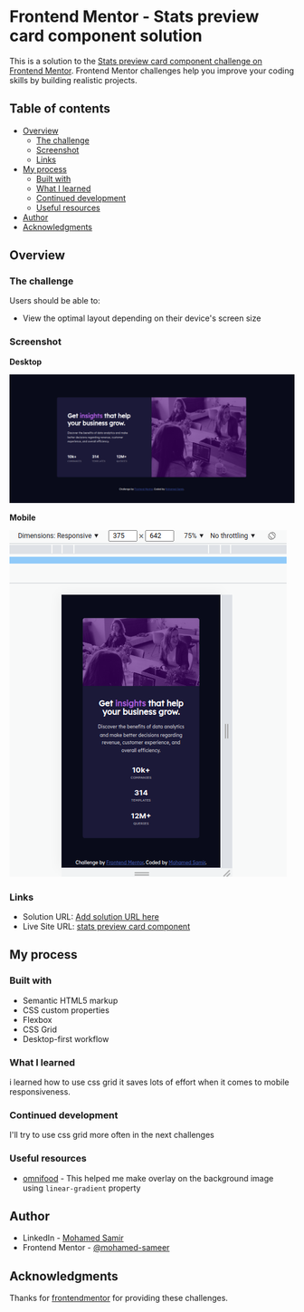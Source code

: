 # Frontend Mentor - Stats preview card component solution

This is a solution to the [Stats preview card component challenge on Frontend Mentor](https://www.frontendmentor.io/challenges/stats-preview-card-component-8JqbgoU62). Frontend Mentor challenges help you improve your coding skills by building realistic projects.

## Table of contents

- [Overview](#overview)
  - [The challenge](#the-challenge)
  - [Screenshot](#screenshot)
  - [Links](#links)
- [My process](#my-process)
  - [Built with](#built-with)
  - [What I learned](#what-i-learned)
  - [Continued development](#continued-development)
  - [Useful resources](#useful-resources)
- [Author](#author)
- [Acknowledgments](#acknowledgments)

## Overview

### The challenge

Users should be able to:

- View the optimal layout depending on their device's screen size

### Screenshot

**Desktop**

![Desktop](./screenshots/Stats-preview-card-component-desktop.png)

**Mobile**

![Mobile](./screenshots/Stats-preview-card-component-mobile.png)

### Links

- Solution URL: [Add solution URL here](https://your-solution-url.com)
- Live Site URL: [stats preview card component](https://stats-preview-card-mohamed.netlify.app/)

## My process

### Built with

- Semantic HTML5 markup
- CSS custom properties
- Flexbox
- CSS Grid
- Desktop-first workflow

### What I learned

i learned how to use css grid it saves lots of effort when it comes to mobile responsiveness.

### Continued development

I'll try to use css grid more often in the next challenges

### Useful resources

- [omnifood](https://omnifood-mohamed.netlify.app/) - This helped me make overlay on the background image using `linear-gradient` property

## Author

- LinkedIn - [Mohamed Samir](https://www.linkedin.com/in/mohamad-samir08/)
- Frontend Mentor - [@mohamed-sameer](https://www.frontendmentor.io/profile/mohamed-sameer)

## Acknowledgments

Thanks for [frontendmentor](https://www.frontendmentor.io) for providing these challenges.

